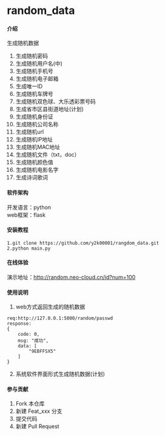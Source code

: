 # random_data

#### 介绍
生成随机数据
1. 生成随机密码
2. 生成随机用户名(中)
3. 生成随机手机号
4. 生成随机电子邮箱
5. 生成唯一ID
6. 生成随机车牌号
7. 生成随机双色球、大乐透彩票号码
8. 生成省市区县街道地址(计划)
9. 生成随机身份证
10. 生成随机公司名称
11. 生成随机url
12. 生成随机IP地址
13. 生成随机MAC地址
14. 生成随机文件（txt，doc）
15. 生成随机颜色值
16. 生成随机电影名字
17. 生成诗词歌词
#### 软件架构
开发语言：python  
web框架：flask

#### 安装教程

```
1.git clone https://github.com/y2k00001/rangdom_data.git
2.python main.py
```
#### 在线体验
演示地址：http://random.neo-cloud.cn/id?num=100

#### 使用说明

1. web方式返回生成的随机数据
~~~
req:http://127.0.0.1:5000/random/passwd
response: 
{
    code: 0,
    msg: "成功",
    data: [
        "9EBFFSX5"
    ]
}
~~~
2. 系统软件界面形式生成随机数据(计划)


#### 参与贡献

1.  Fork 本仓库
2.  新建 Feat_xxx 分支
3.  提交代码
4.  新建 Pull Request


